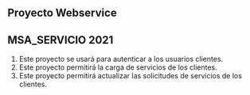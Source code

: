 ## Proyecto Webservice
## MSA_SERVICIO 2021
1. Este proyecto se usará para autenticar a los usuarios clientes.
2. Este proyecto permitirá la carga de servicios de los clientes.
3. Este proyecto permitirá actualizar las solicitudes de servicios de los clientes.
